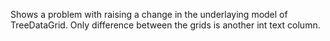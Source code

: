 Shows a problem with raising a change in the underlaying model of TreeDataGrid. Only difference between the grids is another int text column.
